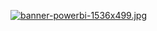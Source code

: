 [![banner-powerbi-1536x499.jpg](https://i.postimg.cc/MZhdB5Rm/banner-powerbi-1536x499.jpg)](https://postimg.cc/RqL75cgW)
